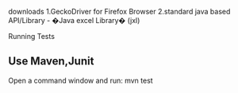 
downloads 
1.GeckoDriver for Firefox Browser
2.standard java based API/Library - �Java excel Library� (jxl)

Running Tests
## Use Maven,Junit
Open a command window and run:
    mvn test

